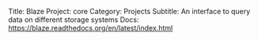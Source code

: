 Title: Blaze
Project: core
Category: Projects
Subtitle: An interface to query data on different storage systems
Docs: https://blaze.readthedocs.org/en/latest/index.html

